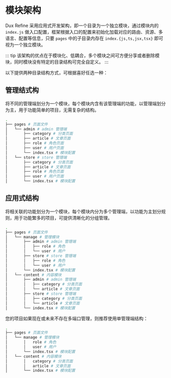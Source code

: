 # 模块架构

Dux Refine 采用应用式开发架构，即一个目录为一个独立模块，通过模块内的 `index.js` 做入口配置，框架根据入口的配置来初始化加载对应的路由、资源、多语言、配置等信息，只要 `pages` 中的子目录内存在 `index.{js,ts,jsx,tsx}` 即可视为一个独立模块。

::: tip
该架构的优点在于模块化、低耦合，多个模块之间可方便分享或者删除模块，同时模块没有特定的目录结构可完全自定义。
:::

以下提供两种目录结构方式，可根据喜好任选一种：

## 管理结式构

将不同的管理端划分为一个模块，每个模块内含有该管理端的功能，以管理端划分为主，用于功能简单的项目，无需复杂的结构。


```sh
.
├── pages # 页面文件
│   └── admin # admin 管理端
│       ├── category # 分类页面
│       ├── article # 文章页面
│       ├── role # 角色页面
│       ├── user # 用户页面
│       └── index.tsx # 模块配置
│   └── store # store 管理端
│       ├── category # 分类页面
│       ├── article # 文章页面
│       ├── role # 角色页面
│       ├── user # 用户页面
│       └── index.tsx # 模块配置

```

## 应用式结构

将相关联的功能划分为一个模块，每个模块内分为多个管理端，以功能为主划分规则，用于功能繁多的项目，可提供清晰化的分组管理。

```sh
.
├── pages # 页面文件
│   └── manage # 管理模块
│       ├── admin # admin 管理端
│       │   ├── role # 角色
│       │   └── user # 用户
│       ├── store # store 管理端
│       │   ├── role # 角色
│       │   └── user # 用户
│       └── index.tsx # 模块配置
│   └── content # 内容模块
│       ├── admin # admin 管理端
│       │   ├── category # 分类页面
│       │   └── article # 文章页面
│       ├── store # store 管理端
│       │   ├── category # 分类页面
│       │   └── article # 文章页面
│       └── index.tsx # 模块配置
```


您的项目如果现在或未来不存在多端口管理，则推荐使用单管理端结构：

```sh
.
├── pages # 页面文件
│   └── manage # 管理模块
│       │   role # 角色
│       │   user # 用户
│       └── index.tsx # 模块配置
│   └── content # 内容模块
│       │   category # 分类页面
│       │   article # 文章页面
│       └── index.tsx # 模块配置
```